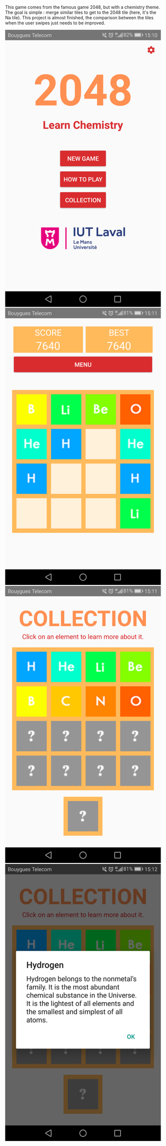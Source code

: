 This game comes from the famous game 2048, but with a chemistry theme.
The goal is simple : merge similar tiles to get to the 2048 tile (here, it's the Na tile).
This project is almost finished, the comparison between the tiles when the user swipes just needs to be improved.

![Alt text](app/src/main/res/drawable/Screenshot_20180104-151001[1].png?raw=true "Title")
![Alt text](app/src/main/res/drawable/Screenshot_20180104-151139[1].png?raw=true "Title")
![Alt text](app/src/main/res/drawable/Screenshot_20180104-151147[1].png?raw=true "Title")
![Alt text](app/src/main/res/drawable/Screenshot_20180104-151200[1].png?raw=true "Title")
